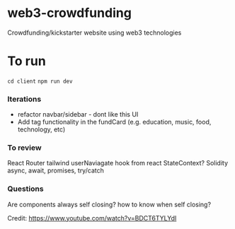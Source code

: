 # web3-crowdfunding
Crowdfunding/kickstarter website using web3 technologies 

# To run 
`cd client`
`npm run dev`

### Iterations
- refactor navbar/sidebar - dont like this UI 
- Add tag functionality in the fundCard (e.g. education, music, food, technology, etc)


### To review
React Router 
tailwind
userNaviagate hook from react
StateContext?
Solidity 
async, await, promises, try/catch

### Questions 
Are components always self closing? how to know when self closing?


Credit: https://www.youtube.com/watch?v=BDCT6TYLYdI